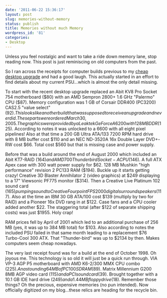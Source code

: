 ```yaml
---
date: '2011-06-22 15:36:17'
layout: post
slug: memories-without-memory
status: publish
title: Memories without much Memory
wordpress_id: '81'
categories:
- Desktop
---
```


Unless you feel nostalgic and want to take a ride down memory lane, stop reading now. This post is just reminiscing on old computers from the past.

So I ran across the receipts for computer builds previous to my [cheap desktop upgrade](/cheap-desktop-upgrade) and had a good laugh.  This actually started in an effort to find details about my current PSU...which is almost the only detail missing.

To start with the recent desktop upgrade replaced an Abit KV8 Pro Socket 754 motherboard ($80) with an AMD Sempron 2800+ 1.6 GHz "Palermo" CPU ($87).  Memory configuration was 1 GB of Corsair DDR400 (PC3200) CAS2.5 "value select" ($92).  This looks like another build that was supposed to receive an upgrade and never did.  These parts were ordered March 30, 2005.  The graphics were provided by a Leaktek GeForce A6200 with 128 MB DDR ($125).  According to notes it was unlocked to a 6600 with all eight pixel pipelines!  Also at that time a 200 GB Ultra ATA/133 7200 RPM hard drive with 8 MB buffer cost $110 and an NEC ND-3520A 16x Double Layer DVD+-RW cost $66.  Total cost $560 but that is missing case and power supply.

Before that was a build around the end of August 2000 which included an Abit KT7-RAID ($164) and AMD 700 Thunderbird Socket-A CPU ($146).  A full ATX Apex case with 300 watt power supply for $62.  128 MB Mushkin "high performance" revision 2 PC133 RAM ($194).  Buckle up it starts getting crazy!  Creative 3D Blaster Annihilator 2 (video graphics) at $249 displaying to a 17" Viewsonic PF775 monitor ($314).  Then a Creative Live Platinum 102 sound card ($165) pumping sound to Creative Fourpoint FPS2000 digital surround speakers ($117).  Also at the time an IBM 30 GB ATA/100 cost $139 (multiply by two for RAID) and a Pioneer 16x DVD rang in at $122.  Case fans and a CPU cooler added another $22.  The staggering total (after $122 of separate shipping costs) was just $1955.  Holy crap!

RAM prices fell by April of 2001 which led to an additional purchase of 256 MB (yes, it was up to 384 MB total) for $103.  Also according to notes the included PSU failed in that same month leading to a replacement $76 Turbo-Cool 300 ATX.  That "Thunder-bird" was up to $2134 by then.  Makes computers seem cheap nowadays.

The very last receipt found was for a build at the end of October 1998.  Oh joyous me.  This technology is so old it will just be a quick run through.  VIA VP-3 AGP P5 motherboard with AMD K6-2/300 MMX CPU combo ($225).  An astounding 64 MB of PC100 SDRAM ($89).  Matrix Millennium G200 8MB AGP video card ($115) and a PCI sound card ($39).  Brought together with a 10.1 GB IDE hard drive ($249) and a 1.44 MB floppy drive ($18).  Remember those things?  Oh the precious, expensive memories (no pun intended).  Now officially digitized on my blog...these relics are heading for the recycle bin.
